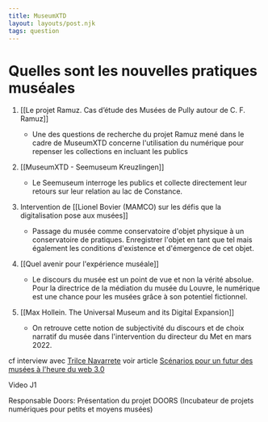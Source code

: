 ```yaml
---
title: MuseumXTD
layout: layouts/post.njk
tags: question
---
```

# Quelles sont les nouvelles pratiques muséales

1. [[Le projet Ramuz. Cas d’étude des Musées de Pully autour de C. F. Ramuz]]
	- Une des questions de recherche du projet Ramuz mené dans le cadre de MuseumXTD concerne l'utilisation du numérique pour repenser les collections en incluant les publics 
2. [[MuseumXTD - Seemuseum Kreuzlingen]]
	- Le Seemuseum interroge les publics et collecte directement leur retours sur leur relation au lac de Constance. 
3. Intervention de [[Lionel Bovier (MAMCO) sur les défis que la digitalisation pose aux musées]] 
	- Passage du musée comme conservatoire d'objet physique à un conservatoire de pratiques. Enregistrer l'objet en tant que tel mais également les conditions d'existence et d'émergence de cet objet. 

4. [[Quel avenir pour l'expérience muséale]]
	- Le discours du musée est un point de vue et non la vérité absolue. Pour la directrice de la médiation du musée du Louvre, le numérique est une chance pour les musées grâce à son potentiel fictionnel. 
5. [[Max Hollein. The Universal Museum and its Digital Expansion]]
	- On retrouve cette notion de subjectivité du discours et de choix narratif du musée dans l'intervention du directeur du Met en mars 2022. 

cf interview avec [Trilce Navarrete](https://metis-lab.com/2022/05/02/musees-et-numerique-un-entretien-avec-trilce-navarrete/)
voir article [Scénarios pour un futur des musées à l'heure du web 3.0](https://www.bem.builders/share/scnarios-pour-un-futur-des-muses-lheure-du-web-30)

Video J1

Responsable Doors: Présentation du projet DOORS (Incubateur de projets numériques pour petits et moyens musées)